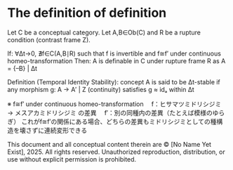 # The definition of definition

Let C be a conceptual category.
Let A,B∈Ob(C) and R be a rupture condition (contrast frame Z).

If:
∀Δt→0, ∄f∈C(A,B∣R) such that f is invertible and f≅f′ under continuous homeo-transformation
Then:
A is definable in C under rupture frame R as A = {–B} | Δt

Definition (Temporal Identity Stability):
concept A is said to be Δt-stable if any morphism g: A → A′ | Z (continuity) satisfies g ≈ idₐ within Δt

※ f≅f′ under continuous homeo-transformation
　f：ヒサマツミドリシジミ → メスアカミドリシジミ の差異
　f′：別の同種内の差異（たとえば模様のゆらぎ）
これがf≅f′の関係にある場合、どちらの差異もミドリシジミとしての種構造を壊さずに連続変形できる

This document and all conceptual content therein are © [No Name Yet Exist], 2025. All rights reserved. Unauthorized reproduction, distribution, or use without explicit permission is prohibited.
